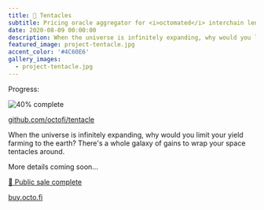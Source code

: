 ```yaml
---
title: 👷 Tentacles
subtitle: Pricing oracle aggregator for <i>octomated</i> interchain lending — 01 November 2020.
date: 2020-08-09 00:00:00
description: When the universe is infinitely expanding, why would you limit your yield farming to the earth? There's a whole galaxy of gains to wrap your space tentacles around.
featured_image: project-tentacle.jpg
accent_color: '#4C60E6'
gallery_images:
  - project-tentacle.jpg 
---
```


Progress:

![40% complete](https://progress-bar.dev/40/?width=200)

[github.com/octofi/tentacle](https://github.com/octofi/tentacle)

When the universe is infinitely expanding, why would you limit your yield farming to the earth? There's a whole galaxy of gains to wrap your space tentacles around.

More details coming soon...

<p class="subtitle"><a href="https://twitter.com/octofinance/status/1305329689804681217?s=20">🎉 Public sale complete</a></p>

[buy.octo.fi](https://buy.octo.fi)
